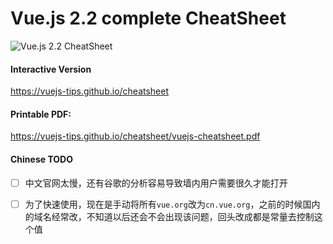 # Vue.js 2.2 complete CheatSheet

![Vue.js 2.2 CheatSheet](https://cdn-images-1.medium.com/max/2000/1*EVrnnu9d-8tlLWsHU4dXlA.jpeg)

#### Interactive Version
https://vuejs-tips.github.io/cheatsheet

#### Printable PDF:
https://vuejs-tips.github.io/cheatsheet/vuejs-cheatsheet.pdf

#### Chinese TODO

- [ ] 中文官网太慢，还有谷歌的分析容易导致墙内用户需要很久才能打开

- [ ] 为了快速使用，现在是手动将所有`vue.org`改为`cn.vue.org`，之前的时候国内的域名经常改，不知道以后还会不会出现该问题，回头改成都是常量去控制这个值

